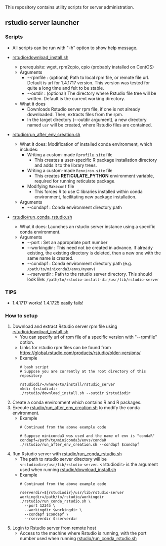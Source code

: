 This repository contains utility scripts for server administration.

## rstudio server launcher
### Scripts
- All scripts can be run with "-h" option to show help message.

- [rstudio/download_install.sh](rstudio/download_install.sh)
  - prerequisite: wget, rpm2cpio, cpio (probably installed on CentOS)
  - Arguments
    - --rpmfile : (optional) Path to local rpm file, or remote file url. Default is url for 1.4.1717 version. This version was tested for quite a long time and felt to be stable.
    - --outdir : (optional) The directory where Rstudio file tree will be written. Default is the current working directory.
  - What it does
    - Downloads Rstudio server rpm file, if one is not already downloaded. Then, extracts files from the rpm.
    - In the target directory (--outdir argument), a new directory named `usr` will be created, where Rstudio files are contained.

- [rstudio/run_after_env_creation.sh](rstudio/run_after_env_creation.sh)
  - What it does: Modification of installed conda environment, which includes:
      - Writing a custom-made `Rprofile.site` file
        - This creates a user-specific R package installation directory and adds it to the library trees.
      - Writing a custom-made `Renviron.site` file
        - This creates **RETICULATE_PYTHON** environment variable, required for running reticulate package.
      - Modifying `Makeconf` file
        - This forces R to use C libraries installed within conda environment, facilitating new package installation.
  - Arguments
    - --condapf : Conda environment directory path

- [rstudio/run_conda_rstudio.sh](rstudio/run_conda_rstudio.sh)
  - What it does: Launches an rstudio server instance using a specific conda environment.
  - Arguments
    - --port : Set an appropriate port number
    - --workingdir : This need not be created in advance. If already existing, the existing directory is deleted, then a new one with the same name is created.
    - --condapf : Conda environment directory path (e.g. `/path/to/miniconda3/envs/myenv`)
    - --rserverdir : Path to the rstudio server directory. This should look like: `/path/to/rstudio-install-dir/usr/lib/rstudio-server`

### TIPS
- 1.4.1717 works! 1.4.1725 easily fails!

### How to setup
1. Download and extract Rstudio server rpm file using [rstudio/download_install.sh](rstudio/download_install.sh).
   - You can specify url of rpm file of a specific version with "--rpmfile" option.
   - Links for rstudio rpm files can be found from https://global.rstudio.com/products/rstudio/older-versions/
   - Example
     ```
     # bash script
     # Suppose you are currently at the root directory of this repository
     
     rstudiodir=/where/to/install/rstudio_server
     mkdir $rstudiodir
     ./rstudio/download_install.sh --outdir $rstudiodir
     ```
2. Create a conda environment which contains R and R packages.
3. Execute [rstudio/run_after_env_creation.sh](rstudio/run_after_env_creation.sh) to modify the conda environment.
   - Example
     ```
     # Continued from the above example code
     
     # Suppose miniconda3 was used and the name of env is "condaR"
     condapf=/path/to/miniconda3/envs/condaR
     ./rstudio/run_after_env_creation.sh --condapf $condapf
     ```
 4. Run Rstudio server with [rstudio/run_conda_rstudio.sh](rstudio/run_conda_rstudio.sh)
    - The path to rstudio server directory will be `<rstudiodir>/usr/lib/rstudio-server`. \<rstudiodir\> is the argument used when running [rstudio/download_install.sh](rstudio/download_install.sh)
    - Example
      ```
      # Continued from the above example code
      
      rserverdir=${rstudiodir}/usr/lib/rstudio-server
      workingdir=/path/to/rstudio/workingdir
      ./rstudio/run_conda_rstudio.sh \
        --port 12345 \
        --workingdir $workingdir \
        --condapf $condapf \
        --rserverdir $rserverdir
      ```
5. Login to Rstudio server from remote host
   - Access to the machine where Rstudio is running, with the port number used when running [rstudio/run_conda_rstudio.sh](rstudio/run_conda_rstudio.sh)



